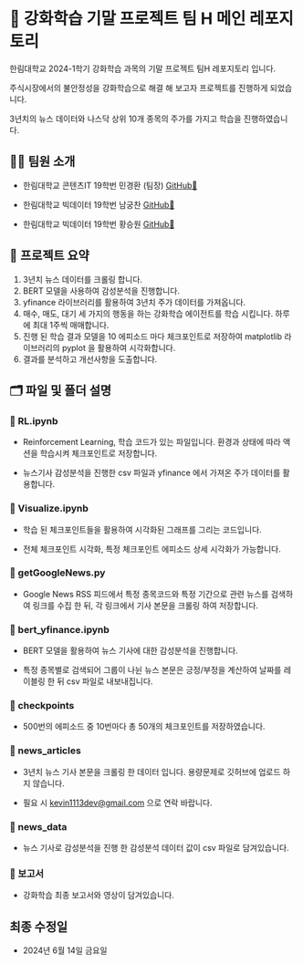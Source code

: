 # 🤖 강화학습 기말 프로젝트 팀 H 메인 레포지토리

한림대학교 2024-1학기 강화학습 과목의 기말 프로젝트 팀H 레포지토리 입니다.

주식시장에서의 불안정성을 강화학습으로 해결 해 보고자 프로젝트를 진행하게 되었습니다.

3년치의 뉴스 데이터와 나스닥 상위 10개 종목의 주가를 가지고 학습을 진행하였습니다.

## 🧑‍💻 팀원 소개

- 한림대학교 콘텐츠IT 19학번 민경환 (팀장) [GitHub🔗](https://github.com/leo929 "leo929")

- 한림대학교 빅데이터 19학번 남궁찬 [GitHub🔗](https://github.com/namgungcold "namgungcold")

- 한림대학교 빅데이터 19학번 황승원 [GitHub🔗](https://github.com/kevin1113-github "kevin1113dev")

## 📝 프로젝트 요약

1. 3년치 뉴스 데이터를 크롤링 합니다.
2. BERT 모델을 사용하여 감성분석을 진행합니다.
3. yfinance 라이브러리를 활용하여 3년치 주가 데이터를 가져옵니다.
4. 매수, 매도, 대기 세 가지의 행동을 하는 강화학습 에이전트를 학습 시킵니다. 하루에 최대 1주씩 매매합니다.
5. 진행 된 학습 결과 모델을 10 에피소드 마다 체크포인트로 저장하여 matplotlib 라이브러리의 pyplot 을 활용하여 시각화합니다.
6. 결과를 분석하고 개선사항을 도출합니다.

## 🗂️ 파일 및 폴더 설명

### 📑 RL.ipynb

- Reinforcement Learning, 학습 코드가 있는 파일입니다. 환경과 상태에 따라 액션을 학습시켜 체크포인트로 저장합니다.

- 뉴스기사 감성분석을 진행한 csv 파일과 yfinance 에서 가져온 주가 데이터를 활용합니다.

### 📑 Visualize.ipynb

- 학습 된 체크포인트들을 활용하여 시각화된 그래프를 그리는 코드입니다.

- 전체 체크포인트 시각화, 특정 체크포인트 에피소드 상세 시각화가 가능합니다.

### 📑 getGoogleNews.py

- Google News RSS 피드에서 특정 종목코드와 특정 기간으로 관련 뉴스를 검색하여 링크를 수집 한 뒤, 각 링크에서 기사 본문을 크롤링 하여 저장합니다.

### 📑 bert_yfinance.ipynb

- BERT 모델을 활용하여 뉴스 기사에 대한 감성분석을 진행합니다.

- 특정 종목별로 검색되어 그룹이 나뉜 뉴스 본문은 긍정/부정을 계산하여 날짜를 레이블링 한 뒤 csv 파일로 내보내집니다.

### 📁 checkpoints

- 500번의 에피소드 중 10번마다 총 50개의 체크포인트를 저장하였습니다.

### 📁 news_articles

- 3년치 뉴스 기사 본문을 크롤링 한 데이터 입니다. 용량문제로 깃허브에 업로드 하지 않습니다.

- 필요 시 kevin1113dev@gmail.com 으로 연락 바랍니다.

### 📁 news_data

- 뉴스 기사로 감성분석을 진행 한 감성분석 데이터 값이 csv 파일로 담겨있습니다.

### 📁 보고서

- 강화학습 최종 보고서와 영상이 담겨있습니다.

## 최종 수정일

- 2024년 6월 14일 금요일

